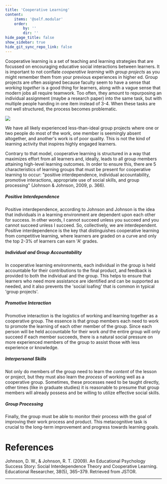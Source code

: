```yaml
---
title: 'Cooperative Learning'
content:
    items: '@self.modular'
    order:
        by: ''
        dir: ''
hide_page_title: false
show_sidebar: true
hide_git_sync_repo_link: false
---
```


Cooperative learning is a set of teaching and learning strategies that are focussed on encouraging educative social interactions between learners. It is important to not conflate *cooperative learning* with *group projects* as you might remember them from your previous experiences in higher ed. Group projects are often assigned because faculty seem to have a sense that *working together* is a good thing for learners, along with a vague sense that modern jobs all require teamwork. Too often, they amount to repurposing an individual assignment (maybe a research paper) into the same task, but with multiple people handing in one item instead of 3-4. When these tasks are not well structured, the process becomes problematic.

![](group-projects.jpg)

We have all likely experienced less-than-ideal group projects where one or two people do most of the work, one member is seemingly absent altogether, and another's work is of poor quality. This is not the kind of learning activity that inspires highly engaged learners.

Contrary to that model, cooperative learning is structured in a way that maximizes effort from all learners and, ideally, leads to all group members attaining high-level learning outcomes. In order to ensure this, there are 5 characteristics of learning groups that must be present for cooperative learning to occur: "positive interdependence, individual accountability, promotive interactions, appropriate use of social skills, and group processing" (Johnson & Johnson, 2009, p. 366).


##### Positive Interdependence

Positive interdependence, according to Johnson and Johnson is the idea that individuals in a learning environment are dependent upon each other for success. In other words, I cannot succeed unless you succeed and you cannot succeed unless I succeed. So, collectively, we are interdependent. Positive interdependence is the key that distinguishes cooperative learning from competitive learning, where learners are graded on a curve and only the top 2-3% of learners can earn 'A' grades.

##### Individual and Group Accountability

In cooperative learning environments, each individual in the group is held accountable for their contributions to the final product, and feedback is provided to both the individual and the group. This helps to ensure that learners who need more assistance are identified and can be supported as needed, and it also prevents the 'social loafing' that is common in typical 'group projects'.

##### Promotive Interaction

Promotive interaction is the logistics of working and learning together as a cooperative group. The essence is that group members each need to work to promote the learning of each other member of the group. Since each person will be held accountable for their work *and* the entire group will only succeed if each member succeeds, there is a natural social pressure on more experienced members of the group to assist those with less experience or knowledge.

##### Interpersonal Skills

Not only do members of the group need to learn the *content* of the lesson or project, but they must also learn the *process* of working well as a cooperative group. Sometimes, these processes need to be taught directly, other times (like in graduate studies) it is reasonable to presume that group members will already possess and be willing to utilize effective social skills.

##### Group Processing

Finally, the group must be able to monitor their process with the goal of improving their work process and product. This metacognitive task is crucial to the long-term improvement and progress towards learning goals.

# References
Johnson, D. W., & Johnson, R. T. (2009). An Educational Psychology Success Story: Social Interdependence Theory and Cooperative Learning. Educational Researcher, 38(5), 365–379. Retrieved from JSTOR.

---
